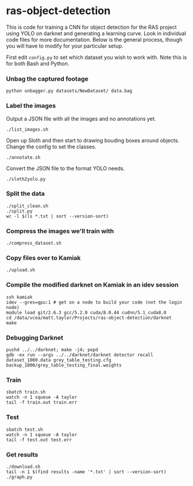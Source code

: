 ras-object-detection
====================
This is code for training a CNN for object detection for the RAS project using YOLO on darknet and generating a learning curve. Look in individual code files for more documentation. Below is the general process, though you will have to modify for your particular setup.

First edit `config.py` to set which dataset you wish to work with. Note this is for both Bash and Python.

### Unbag the captured footage

    python unbagger.py datasets/NewDataset/ data.bag

### Label the images
Output a JSON file with all the images and no annotations yet.

    ./list_images.sh

Open up Sloth and then start to drawing bouding boxes around objects. Change the config to set the classes.

    ./annotate.sh

Convert the JSON file to the format YOLO needs.

    ./sloth2yolo.py

### Split the data

    ./split_clean.sh
    ./split.py
    wc -l $(ls *.txt | sort --version-sort)

### Compress the images we'll train with

    ./compress_dataset.sh

### Copy files over to Kamiak

    ./upload.sh

### Compile the modified darknet on Kamiak in an idev session

    ssh kamiak
    idev --gres=gpu:1 # get on a node to build your code (not the login node)
    module load git/2.6.3 gcc/5.2.0 cuda/8.0.44 cudnn/5.1_cuda8.0
    cd /data/vcea/matt.taylor/Projects/ras-object-detection/darknet
    make

### Debugging Darknet

    pushd ../../darknet; make -j4; popd
    gdb -ex run --args ../../darknet/darknet detector recall dataset_1000.data grey_table_testing.cfg backup_1000/grey_table_testing_final.weights

### Train

    sbatch train.sh
    watch -n 1 squeue -A taylor
    tail -f train.out train.err

### Test

    sbatch test.sh
    watch -n 1 squeue -A taylor
    tail -f test.out test.err

### Get results

    ./download.sh
    tail -n 1 $(find results -name '*.txt' | sort --version-sort)
    ./graph.py
